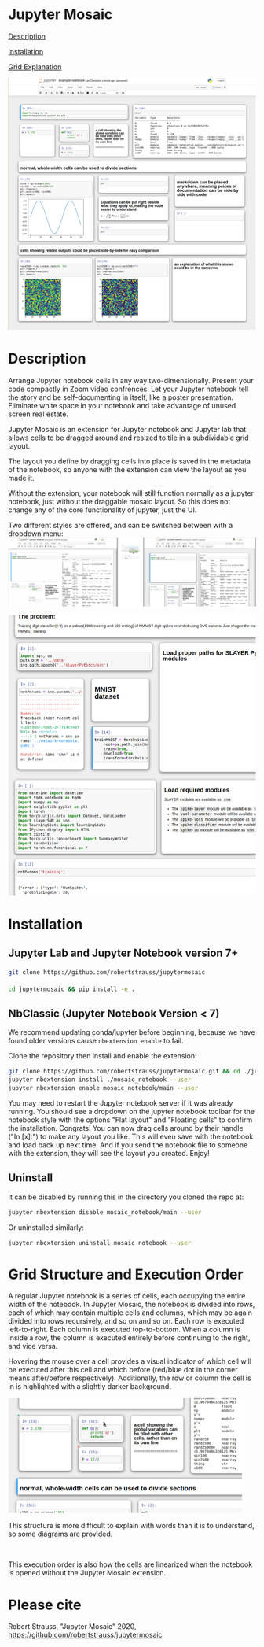 # Jupyter Mosaic

[Description](#description)

[Installation](#installation)

[Grid Explanation](#grid-structure-and-execution-order)

<img src="./screenshots/screen3.png" />

# Description

Arrange Jupyter notebook cells in any way two-dimensionally.
Present your code compactly in Zoom video confrences.
Let your Jupyter notebook tell the story and be self-documenting in itself, like a poster presentation.
Eliminate white space in your notebook and take advantage of unused screen real estate.

Jupyter Mosaic is an extension for Jupyter notebook and Jupyter lab that allows cells to be dragged around and resized to tile in a subdividable grid layout.

The layout you define by dragging cells into place is saved in the metadata of the notebook, so anyone with the extension can view the layout as you made it.

Without the extension, your notebook will still function normally as a jupyter notebook, just without the draggable mosaic layout. So this does not change any of the core functionality of jupyter, just the UI.

Two different styles are offered, and can be switched between with a dropdown menu:
<img src="./screenshots/mosaiclayoutstylechange.png"/>

<img src="./screenshots/screen2.png" />

# Installation

## Jupyter Lab and Jupyter Notebook version 7+

```bash
git clone https://github.com/robertstrauss/jupytermosaic

cd jupytermosaic && pip install -e .
```

## NbClassic (Jupyter Notebook Version < 7)

We recommend updating conda/jupyter before beginning, because we have found older versions cause `nbextension enable` to fail.

Clone the repository then install and enable the extension:
```bash
git clone https://github.com/robertstrauss/jupytermosaic.git && cd ./jupytermosaic
jupyter nbextension install ./mosaic_notebook --user
jupyter nbextension enable mosaic_notebook/main --user
```
You may need to restart the Jupyter notebook server if it was already running.
You should see a dropdown on the jupyter notebook toolbar for the notebook style with the options "Flat layout" and "Floating cells" to confirm the installation.
Congrats! You can now drag cells around by their handle ("In [x]:") to make any layout you like. This will even save with the notebook and load back up next time. And if you send the notebook file to someone with the extension, they will see the layout you created. Enjoy!

## Uninstall

It can be disabled by running this in the directory you cloned the repo at:
```bash
jupyter nbextension disable mosaic_notebook/main --user
```
Or uninstalled similarly:
```bash
jupyter nbextension uninstall mosaic_notebook --user
```

# Grid Structure and Execution Order
A regular Jupyter notebook is a series of cells, each occupying the entire width of the notebook.
In Jupyter Mosaic, the notebook is divided into rows, each of which may contain multiple cells and columns, which may be again divided into rows recursively, and so on and so on.
Each row is executed left-to-right. Each column is executed top-to-bottom.
When a column is inside a row, the column is executed entirely before continuing to the right, and vice versa.

Hovering the mouse over a cell provides a visual indicator of which cell will be executed after this cell and which before (red/blue dot in the corner means after/before respectively). Additionally, the row or column the cell is in is highlighted with a slightly darker background.

<img src="screenshots/executionindicators.png" />

This structure is more difficult to explain with words than it is to understand, so some diagrams are provided.

<img/>

This execution order is also how the cells are linearized when the notebook is opened without the Jupyter Mosaic extension.


# Please cite
Robert Strauss, "Jupyter Mosaic" 2020, https://github.com/robertstrauss/jupytermosaic
